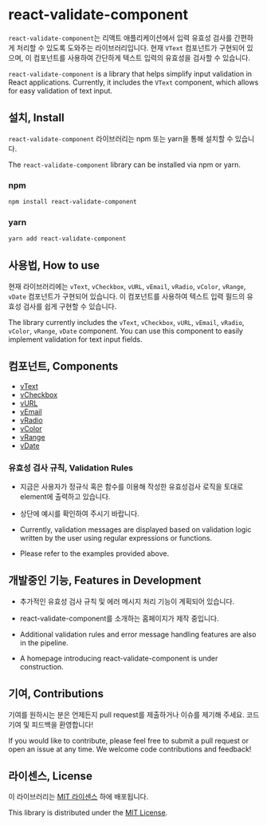 # react-validate-component

`react-validate-component`는 리액트 애플리케이션에서 입력 유효성 검사를 간편하게 처리할 수 있도록 도와주는 라이브러리입니다. 현재 `VText` 컴포넌트가 구현되어 있으며, 이 컴포넌트를 사용하여 간단하게 텍스트 입력의 유효성을 검사할 수 있습니다.

`react-validate-component` is a library that helps simplify input validation in React applications. Currently, it includes the `VText` component, which allows for easy validation of text input.

## 설치, Install

`react-validate-component` 라이브러리는 npm 또는 yarn을 통해 설치할 수 있습니다.

The `react-validate-component` library can be installed via npm or yarn.

### npm

```bash
npm install react-validate-component
```

### yarn

```bash
yarn add react-validate-component
```

## 사용법, How to use

현재 라이브러리에는 `vText`, `vCheckbox`, `vURL`, `vEmail`, `vRadio`, `vColor`, `vRange`, `vDate` 컴포넌트가 구현되어 있습니다. 이 컴포넌트를 사용하여 텍스트 입력 필드의 유효성 검사를 쉽게 구현할 수 있습니다.

The library currently includes the `vText`, `vCheckbox`, `vURL`, `vEmail`, `vRadio`, `vColor`, `vRange`, `vDate` component. You can use this component to easily implement validation for text input fields.

## 컴포넌트, Components

- [vText](./doc/vtext.md)
- [vCheckbox](./doc/vcheckbox.md)
- [vURL](./doc/vurl.md)
- [vEmail](./doc/vemail.md)
- [vRadio](./doc/vradio.md)
- [vColor](./doc/vcolor.md)
- [vRange](./doc/vrange.md)
- [vDate](./doc/vdate.md)

### 유효성 검사 규칙, Validation Rules

- 지금은 사용자가 정규식 혹은 함수를 이용해 작성한 유효성검사 로직을 토대로 element에 출력하고 있습니다.
- 상단에 예시를 확인하여 주시기 바랍니다.

- Currently, validation messages are displayed based on validation logic written by the user using regular expressions or functions.
- Please refer to the examples provided above.

## 개발중인 기능, Features in Development

- 추가적인 유효성 검사 규칙 및 에러 메시지 처리 기능이 계획되어 있습니다.
- react-validate-component를 소개하는 홈페이지가 제작 중입니다.

- Additional validation rules and error message handling features are also in the pipeline.
- A homepage introducing react-validate-component is under construction.

## 기여, Contributions

기여를 원하시는 분은 언제든지 pull request를 제출하거나 이슈를 제기해 주세요. 코드 기여 및 피드백을 환영합니다!

If you would like to contribute, please feel free to submit a pull request or open an issue at any time. We welcome code contributions and feedback!

## 라이센스, License

이 라이브러리는 [MIT 라이센스](LICENSE) 하에 배포됩니다.

This library is distributed under the [MIT License](LICENSE).
